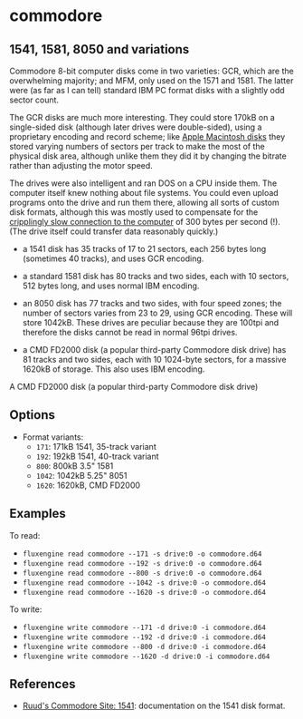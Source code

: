 commodore
====
## 1541, 1581, 8050 and variations
<!-- This file is automatically generated. Do not edit. -->

Commodore 8-bit computer disks come in two varieties: GCR, which are the
overwhelming majority; and MFM, only used on the 1571 and 1581. The latter were
(as far as I can tell) standard IBM PC format disks with a slightly odd sector
count.

The GCR disks are much more interesting. They could store 170kB on a
single-sided disk (although later drives were double-sided), using a proprietary
encoding and record scheme; like [Apple Macintosh disks](macintosh.md) they
stored varying numbers of sectors per track to make the most of the physical
disk area, although unlike them they did it by changing the bitrate rather than
adjusting the motor speed.

The drives were also intelligent and ran DOS on a CPU inside them. The
computer itself knew nothing about file systems. You could even upload
programs onto the drive and run them there, allowing all sorts of custom disk
formats, although this was mostly used to compensate for the [cripplingly
slow connection to the
computer](https://ilesj.wordpress.com/2014/05/14/1541-why-so-complicated/) of
300 bytes per second (!). (The drive itself could transfer data reasonably
quickly.)

  - a 1541 disk has 35 tracks of 17 to 21 sectors, each 256 bytes long
	(sometimes 40 tracks), and uses GCR encoding.

  - a standard 1581 disk has 80 tracks and two sides, each with 10 sectors, 512
	bytes long, and uses normal IBM encoding.

  - an 8050 disk has 77 tracks and two sides, with four speed zones; the number
	of sectors varies from 23 to 29, using GCR encoding. These will store
	1042kB. These drives are peculiar because they are 100tpi and therefore the
	disks cannot be read in normal 96tpi drives.

  - a CMD FD2000 disk (a popular third-party Commodore disk drive) has 81
	tracks and two sides, each with 10 1024-byte sectors, for a massive 1620kB
	of storage. This also uses IBM encoding.

A CMD FD2000 disk (a popular third-party Commodore disk drive) 

## Options

  - Format variants:
      - `171`: 171kB 1541, 35-track variant
      - `192`: 192kB 1541, 40-track variant
      - `800`: 800kB 3.5" 1581
      - `1042`: 1042kB 5.25" 8051
      - `1620`: 1620kB, CMD FD2000

## Examples

To read:

  - `fluxengine read commodore --171 -s drive:0 -o commodore.d64`
  - `fluxengine read commodore --192 -s drive:0 -o commodore.d64`
  - `fluxengine read commodore --800 -s drive:0 -o commodore.d64`
  - `fluxengine read commodore --1042 -s drive:0 -o commodore.d64`
  - `fluxengine read commodore --1620 -s drive:0 -o commodore.d64`

To write:

  - `fluxengine write commodore --171 -d drive:0 -i commodore.d64`
  - `fluxengine write commodore --192 -d drive:0 -i commodore.d64`
  - `fluxengine write commodore --800 -d drive:0 -i commodore.d64`
  - `fluxengine write commodore --1620 -d drive:0 -i commodore.d64`

## References

  - [Ruud's Commodore Site: 1541](http://www.baltissen.org/newhtm/1541c.htm):
    documentation on the 1541 disk format.

